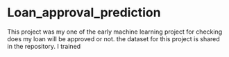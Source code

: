 # Loan_approval_prediction
This project was my one of the early machine learning project for checking does my loan will be approved or not. the dataset for this project is shared in the repository. I trained 
